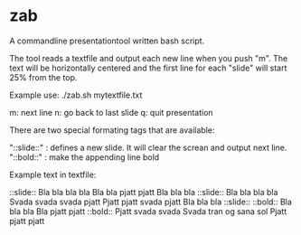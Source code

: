 zab
===

A commandline presentationtool written bash script.

The tool reads a textfile and output each new line when you push "m". The text will be horizontally centered and the first line for each "slide" will start 25% from the top.

Example use:
./zab.sh mytextfile.txt

m: next line
n: go back to last slide
q: quit presentation


There are two special formating tags that are available:

"::slide::" : defines a new slide. It will clear the screan and output next line.
"::bold::" : make the appending line bold


Example text in textfile:

::slide::
Bla bla bla bla
Bla bla pjatt pjatt
Bla bla bla
::slide::
Bla bla bla bla
Svada svada svada pjatt
Pjatt pjatt svada pjatt
Bla bla bla 
::slide::
::bold::
Bla bla bla
Bla pjatt pjatt
::bold::
Pjatt svada svada
Svada tran og sana sol
Pjatt pjatt pjatt
